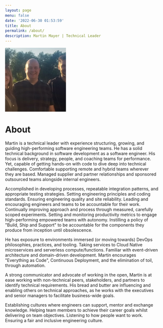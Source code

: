 ```yaml
---
layout: page
menu: false
date: '2022-06-30 01:53:59'
title: About
permalink: /about/
description: Martin Mayer | Technical Leader
---
```


<img class="img-rounded" src="/assets/img/uploads/martinmayer.jpg" alt="Martin Mayer" width="200">

# About

<p>Martin is a technical leader with experience structuring, growing, and guiding high-performing software engineering teams. He has a solid technical background in software development as a software engineer. His focus is delivery, strategy, people, and coaching teams for performance. Yet, capable of getting hands-on with code to dive deep into technical challenges. Comfortable supporting remote and hybrid teams wherever they are based. Managed supplier and partner relationships and sponsored outsourced teams alongside internal engineers.</p>
<p>Accomplished in developing processes, repeatable integration patterns, and appropriate testing strategies. Setting engineering principles and coding standards. Ensuring engineering quality and site reliability. Leading and encouraging engineers and teams to be accountable for their work. Continually improving approach and process through measured, carefully scoped experiments. Setting and monitoring productivity metrics to engage high-performing empowered teams with autonomy. Instilling a policy of "Build, Ship and Support" to be accountable for the components they produce from inception until obsolescence.</p>
<p>He has exposure to environments immersed (or moving towards) DevOps philosophies, practices, and tooling. Taking services to Cloud Native microservices and serverless compute/functions. Familiar with event-driven architecture and domain-driven development. Martin encourages "Everything as Code", Continuous Deployment, and the elimination of toil, through automation.</p>
<p>A strong communicator and advocate of working in the open, Martin is at ease working with non-technical peers, stakeholders, and partners to identify technical requirements. His bread and butter are influencing and enabling others on technical approaches, as he works with the executives and senior managers to facilitate business-wide goals.</p>
<p>Establishing cultures where engineers can support, mentor and exchange knowledge. Helping team members to achieve their career goals whilst delivering on team objectives. Listening to how people want to work. Ensuring a fair and inclusive engineering culture.</p>
